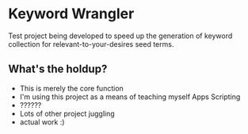 # Keyword Wrangler

Test project being developed to speed up the generation of keyword collection for
relevant-to-your-desires seed terms.

## What's the holdup?

- This is merely the core function
- I'm using this project as a means of teaching myself Apps Scripting
- ??????
- Lots of other project juggling
- actual work :)


